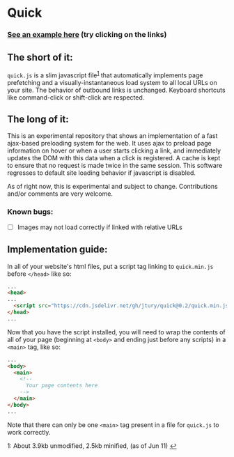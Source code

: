 # Quick
### [See an example here](https://jtury.github.io/quick/) (try clicking on the links)
## The short of it:
`quick.js` is a slim javascript file<sup><a name="fn-1-ref" href="#fn-1">1</a></sup> that automatically implements page prefetching and a visually-instantaneous load system to all local URLs on your site. The behavior of outbound links is unchanged. Keyboard shortcuts like command-click or shift-click are respected.

## The long of it:
This is an experimental repository that shows an implementation of a fast ajax-based preloading system for the web. It uses ajax to preload page information on hover or when a user starts clicking a link, and immediately updates the DOM with this data when a click is registered. A cache is kept to ensure that no request is made twice in the same session. This software regresses to default site loading behavior if javascript is disabled.

As of right now, this is experimental and subject to change. Contributions and/or comments are very welcome.

### Known bugs:
- [ ] Images may not load correctly if linked with relative URLs

## Implementation guide:
In all of your website's html files, put a script tag linking to `quick.min.js` before `</head>` like so:
```html
...
<head>
...
  <script src="https://cdn.jsdelivr.net/gh/jtury/quick@0.2/quick.min.js" defer></script>
</head>
...
```
Now that you have the script installed, you will need to wrap the contents of all of your page (beginning at `<body>` and ending just before any scripts) in a `<main>` tag, like so:
```html
...
<body>
  <main>
    <!--
      Your page contents here
    -->
  </main>
</body>
...
```
Note that there can only be one `<main>` tag present in a file for `quick.js` to work correctly.

<a name="fn-1">1</a>: About 3.9kb unmodified, 2.5kb minified,  (as of Jun 11) <a href="#fn-1-ref">↩︎&#xFE0E;</a>